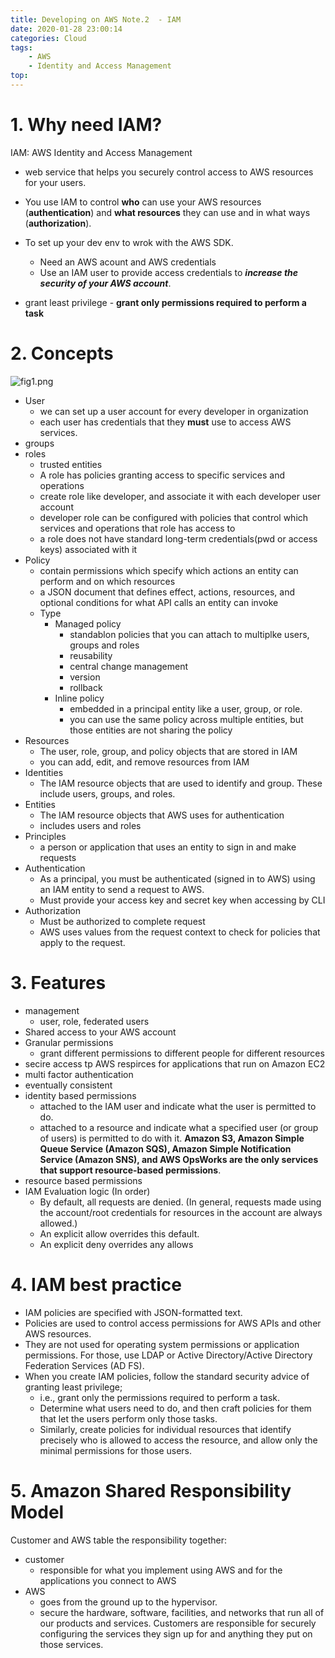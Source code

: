 ```yaml
---
title: Developing on AWS Note.2  - IAM
date: 2020-01-28 23:00:14
categories: Cloud
tags:
    - AWS
    - Identity and Access Management
top:
---
```


# 1. Why need IAM? 
IAM: AWS Identity and Access Management
+ web service that helps you securely control access to AWS resources for your users. 
+ You use IAM to control **who** can use your AWS resources (**authentication**) and **what resources** they can use and in what ways (**authorization**).

+ To set up your dev env to wrok with the AWS SDK. 
    + Need an AWS acount and AWS credentials 
    + Use an IAM user to provide access credentials to ***increase the security of your AWS account***. 
+ grant least privilege - **grant only permissions required to perform a task**

# 2. Concepts 
![fig1.png](https://i.loli.net/2020/01/29/TbyX6r1jtKR2VuJ.png)
+ User
    + we can set up a user account for every developer in organization 
    + each user has credentials that they **must** use to access AWS services. 
+ groups 
+ roles 
    + trusted entities 
    + A role has policies granting access to specific services and operations 
    + create role like developer, and associate it with each developer user account
    + developer role can be configured with policies that control which services and operations that role has access to 
    + a role does not have standard long-term credentials(pwd or access keys) associated with it
+ Policy
    + contain permissions which specify which actions an entity can perform and on which resources 
    + a JSON document that defines effect, actions, resources, and optional conditions for what API calls an entity can invoke 
    + Type
        + Managed policy
            + standablon policies that you can attach to multiplke users, groups and roles 
            + reusability 
            + central change management 
            + version
            + rollback 
        + Inline policy
            + embedded in a principal entity like a user, group, or role. 
            + you can use the same policy across multiple entities, but those entities are not sharing the policy 
+ Resources 
    + The user, role, group, and policy objects that are stored in IAM
    + you can add, edit, and remove resources from IAM
+ Identities 
    + The IAM resource objects that are used to identify and group. These include users, groups, and roles.
+ Entities
    + The IAM resource objects that AWS uses for authentication
    + includes users and roles 
+ Principles
    + a person or application that uses an entity to sign in and make requests 
+ Authentication
    + As a principal, you must be authenticated (signed in to AWS) using an IAM entity to send a request to AWS.
    + Must provide your access key and secret key when accessing by CLI
+ Authorization 
    + Must be authorized to complete request 
    + AWS uses values from the request context to check for policies that apply to the request. 

# 3. Features 
+ management
    + user, role, federated users 
+ Shared access to your AWS account 
+ Granular permissions 
    + grant different permissions to different people for different resources
+ secire access tp AWS respirces for applications that run on Amazon EC2 
+ multi factor authentication 
+ eventually consistent 
+ identity based permissions
    + attached to the IAM user and indicate what the user is permitted to do.
    + attached to a resource and indicate what a specified user (or group of users) is permitted to do with it. **Amazon S3, Amazon Simple Queue Service (Amazon SQS), Amazon Simple Notification Service (Amazon SNS), and AWS OpsWorks are the only services that support resource-based permissions**.
+ resource based permissions
+ IAM Evaluation logic (In order)
    + By default, all requests are denied. (In general, requests made using the account/root credentials for resources in the account are always allowed.)
    + An explicit allow overrides this default.
    + An explicit deny overrides any allows

# 4. IAM best practice

+ IAM policies are specified with JSON-formatted text.
+ Policies are used to control access permissions for AWS APIs and other AWS resources. 
+ They are not used for operating system permissions or application permissions. For those, use LDAP or Active Directory/Active Directory Federation Services (AD FS).
+ When you create IAM policies, follow the standard security advice of granting least privilege; 
    + i.e., grant only the permissions required to perform a task. 
    + Determine what users need to do, and then craft policies for them that let the users perform only those tasks. 
    + Similarly, create policies for individual resources that identify precisely who is allowed to access the resource, and allow only the minimal permissions for those users. 

# 5. Amazon Shared Responsibility Model 

Customer and AWS table the responsibility together: 

+ customer
    + responsible for what you implement using AWS and for the applications you connect to AWS
+ AWS
    + goes from the ground up to the hypervisor. 
    + secure the hardware, software, facilities, and networks that run all of our products and services. Customers are responsible for securely configuring the services they sign up for and anything they put on those services. 